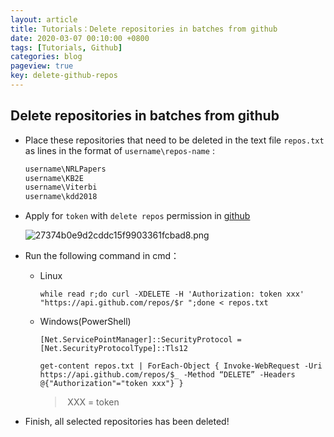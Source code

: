 ```yaml
---
layout: article
title: Tutorials：Delete repositories in batches from github
date: 2020-03-07 00:10:00 +0800
tags: [Tutorials, Github]
categories: blog
pageview: true
key: delete-github-repos
---
```




## Delete repositories in batches from github

- Place these repositories that need to be deleted in the text file `repos.txt` as lines in the format of `username\repos-name` :

  ```txt
  username\NRLPapers
  username\KB2E
  username\Viterbi
  username\kdd2018
  ```

- Apply for `token` with `delete repos` permission in [github](https://github.com/settings/tokens/new)

  ![27374b0e9d2cddc15f9903361fcbad8.png](http://ww1.sinaimg.cn/large/005NduT8ly1gcln7wx8hqj30fa02jmx0.jpg)

- Run the following command in cmd：

  - Linux

    ```
    while read r;do curl -XDELETE -H 'Authorization: token xxx' "https://api.github.com/repos/$r ";done < repos.txt
    ```

  - Windows(PowerShell)

    ```
    [Net.ServicePointManager]::SecurityProtocol = [Net.SecurityProtocolType]::Tls12
    
    get-content repos.txt | ForEach-Object { Invoke-WebRequest -Uri https://api.github.com/repos/$_ -Method “DELETE” -Headers @{"Authorization"="token xxx"} }
    ```

    > ​	XXX = token
  
- Finish, all selected repositories has been deleted!

